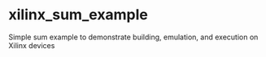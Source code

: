 # xilinx_sum_example
Simple sum example to demonstrate building, emulation, and execution on Xilinx devices
